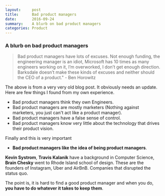 ```yaml
---
layout:     post
title:      Bad product managers
date:       2016-09-24
summary:    A blurb on bad product managers
categories: Product
---
```


### A blurb on bad product managers

> Bad product managers have lots of excuses. Not enough funding, the engineering manager is an idiot, Microsoft has 10 times as many engineers working on it, I’m overworked, I don’t get enough direction. Barksdale doesn’t make these kinds of excuses and neither should the CEO of a product." - Ben Horowitz

The above is from a very very old blog post. It obviously needs an update.
Here are few things I found from my own experience.


* Bad product managers think they own Engineers.
* Bad product managers are mostly marketers (Nothing against marketers, you just can't act like a product manager).
* Bad product managers have a false sense of control.
* Bad product managers know very little about the technology that drives their product vision.

Finally and this is very important

* <b> Bad product managers like the idea of being product managers</b>.

<b>Kevin Systrom</b>, <b>Travis Kalanik</b> have a background in Computer Science, <b>Brain Chesky</b> went to Rhode Island school of design. These are the founders of Instagram, Uber and AirBnB. Companies that disrupted the status quo.

The point is, it is hard to find a good product manager and when you do, <b>you have to do whatever it takes to keep them</b>.
